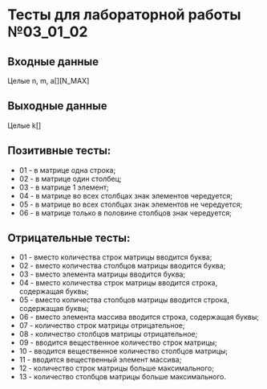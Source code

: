 # Тесты для лабораторной работы №03_01_02

## Входные данные
Целые n, m, a[][N_MAX]

## Выходные данные
Целые k[]

## Позитивные тесты:
- 01 - в матрице одна строка;
- 02 - в матрице один столбец;
- 03 - в матрице 1 элемент;
- 04 - в матрице во всех столбцах знак элементов чередуется;
- 05 - в матрице во всех столбцах знак элементов не чередуется;
- 06 - в матрице только в половине столбцов знак чередуется;

## Отрицательные тесты:
- 01 - вместо количества строк матрицы вводится буква;
- 02 - вместо количества столбцов матрицы вводится буква;
- 03 - вместо элемента матрицы вводится буква;
- 04 - вместо количества строк матрицы вводится строка, содержащая буквы;
- 05 - вместо количества столбцов матрицы вводится строка, содержащая буквы;
- 06 - вместо элемента массива вводится строка, содержащая буквы;
- 07 - количество строк матрицы отрицательное;
- 08 - количество столбцов матрицы отрицательное;
- 09 - вводится вещественное количество строк матрицы;
- 10 - вводится вещественное количество столбцов матрицы;
- 11 - вводится вещественный элемент массива;
- 12 - количество строк матрицы больше максимального;
- 13 - количество столбцов матрицы больше максимального.
